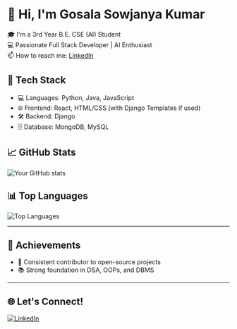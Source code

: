 # 👋 Hi, I'm Gosala Sowjanya Kumar

🎓 I'm a 3rd Year B.E. CSE (AI) Student  
💻 Passionate Full Stack Developer | AI Enthusiast  
📫 How to reach me: [LinkedIn](https://www.linkedin.com/in/sowjanya-kumar-gosala/)

## 🔧 Tech Stack
- 💻 Languages: Python, Java, JavaScript
- 🌐 Frontend: React, HTML/CSS (with Django Templates if used)
- 🛠 Backend: Django
- 🗄️ Database: MongoDB, MySQL

## 📈 GitHub Stats
![Your GitHub stats](https://github-readme-stats.vercel.app/api?username=KumarGosala24&show_icons=true&theme=tokyonight)

## 📊 Top Languages
![Top Languages](https://github-readme-stats.vercel.app/api/top-langs/?username=KumarGosala24&layout=compact&theme=tokyonight)

---

## 🏅 Achievements
- 🎯 Consistent contributor to open-source projects
- 📚 Strong foundation in DSA, OOPs, and DBMS

---

## 🌐 Let's Connect!
[![LinkedIn](https://img.shields.io/badge/LinkedIn-blue?style=for-the-badge&logo=linkedin)](https://www.linkedin.com/in/sowjanya-kumar-gosala/)
